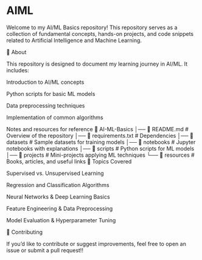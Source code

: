 # AIML
Welcome to my AI/ML Basics repository! This repository serves as a collection of fundamental concepts, hands-on projects, and code snippets related to Artificial Intelligence and Machine Learning.

📌 About

This repository is designed to document my learning journey in AI/ML. It includes:

Introduction to AI/ML concepts

Python scripts for basic ML models

Data preprocessing techniques

Implementation of common algorithms

Notes and resources for reference
📁 AI-ML-Basics
│── 📜 README.md  # Overview of the repository
│── 📜 requirements.txt  # Dependencies
│── 📂 datasets  # Sample datasets for training models
│── 📂 notebooks  # Jupyter notebooks with explanations
│── 📂 scripts  # Python scripts for ML models
│── 📂 projects  # Mini-projects applying ML techniques
└── 📂 resources  # Books, articles, and useful links
📖 Topics Covered

Supervised vs. Unsupervised Learning

Regression and Classification Algorithms

Neural Networks & Deep Learning Basics

Feature Engineering & Data Preprocessing

Model Evaluation & Hyperparameter Tuning

🌟 Contributing

If you’d like to contribute or suggest improvements, feel free to open an issue or submit a pull request!!
